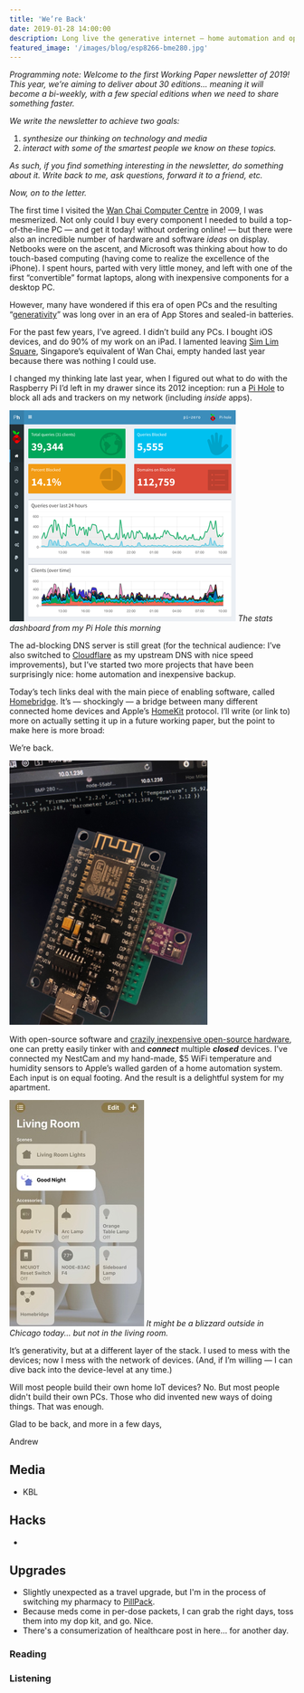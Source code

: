 ```yaml
---
title: 'We’re Back'
date: 2019-01-28 14:00:00
description: Long live the generative internet — home automation and open-source IoT is the new ‘build-your-own-pc’
featured_image: '/images/blog/esp8266-bme280.jpg'
---
```


_Programming note: Welcome to the first Working Paper newsletter of 2019!  This year, we’re aiming to deliver about 30 editions... meaning it will become a bi-weekly, with a few special editions when we need to share something faster._

_We write the newsletter to achieve two goals:_
1. _synthesize our thinking on technology and media_
2. _interact with some of the smartest people we know on these topics._

_As such, if you find something interesting in the newsletter, do something about it.  Write back to me, ask questions, forward it to a friend, etc._

_Now, on to the letter._

The first time I visited the [Wan Chai Computer Centre](https://www.hongkongtripguide.com/wan-chai-computer-centre.html) in 2009, I was mesmerized.  Not only could I buy every component I needed to build a top-of-the-line PC — and get it today! without ordering online! — but there were also an incredible number of hardware and software _ideas_ on display.  Netbooks were on the ascent, and Microsoft was thinking about how to do touch-based computing (having come to realize the excellence of the iPhone).  I spent hours, parted with very little money, and left with one of the first “convertible” format laptops, along with inexpensive components for a desktop PC.

However, many have wondered if this era of open PCs and the resulting “[generativity](http://futureoftheinternet.org/download)” was long over in an era of App Stores and sealed-in batteries.

For the past few years, I’ve agreed.  I didn’t build any PCs.  I bought iOS devices, and do 90% of my work on an iPad.  I lamented leaving [Sim Lim Square](http://www.simlimsquare.com.sg), Singapore’s equivalent of Wan Chai, empty handed last year because there was nothing I could use.

I changed my thinking late last year, when I figured out what to do with the Raspberry Pi I’d left in my drawer since its 2012 inception: run a [Pi Hole](https://pi-hole.net/) to block all ads and trackers on my network (including _inside_ apps).

![](/images/blog/pi-hole-dashboard.png)
*The stats dashboard from my Pi Hole this morning*

The ad-blocking DNS server is still great (for the technical audience: I’ve also switched to [Cloudflare](https://www.cloudflare.com/dns/) as my upstream DNS with nice speed improvements), but I’ve started two more projects that have been surprisingly nice: home automation and inexpensive backup.

Today’s tech links deal with the main piece of enabling software, called [Homebridge](https://homebridge.io/).  It’s — shockingly — a bridge between many different connected home devices and Apple’s [HomeKit](https://www.apple.com/ios/home/) protocol.  I’ll write (or link to) more on actually setting it up in a future working paper, but the point to make here is more broad:

We’re back.

<img src="/images/blog/esp8266-bme280.jpg" width="350" />

With open-source software and [crazily inexpensive open-source hardware](https://www.aliexpress.com/item/DHT-Pro-Shield-for-WeMos-D1-mini-DHT22-Single-bus-digital-temperature-and-humidity-sensor-module/32648082692.html), one can pretty easily tinker with and ***connect*** multiple ***closed*** devices.  I’ve connected my NestCam and my hand-made, $5 WiFi temperature and humidity sensors to Apple’s walled garden of a home automation system.  Each input is on equal footing.  And the result is a delightful system for my apartment.

![](/images/blog/homekit-livingroom.jpg)
*It might be a blizzard outside in Chicago today... but not in the living room.*

It’s generativity, but at a different layer of the stack.  I used to mess with the devices; now I mess with the network of devices. (And, if I’m willing — I can dive back into the device-level at any time.)

Will most people build their own home IoT devices? No.  But most people didn't build their own PCs.  Those who did invented new ways of doing things.  That was enough.

Glad to be back, and more in a few days,

Andrew

## Media
* KBL 

## Hacks
* 

## Upgrades
* Slightly unexpected as a travel upgrade, but I'm in the process of switching my pharmacy to [PillPack](PillPack.com).
* Because meds come in per-dose packets, I can grab the right days, toss them into my dop kit, and go.  Nice.
* There's a consumerization of healthcare post in here... for another day.

### Reading

### Listening
